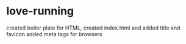 ﻿# love-running
 created boiler plate for HTML, created index.html and added title and favicon
 added meta tags for browsers




